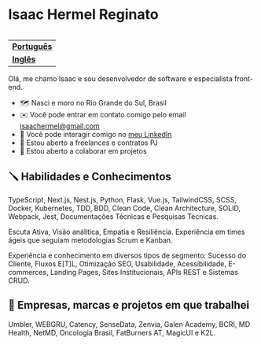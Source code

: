 <h1 align="left">Isaac Hermel Reginato</h1>

<table align="right">
  <tr>
    <td>
      <strong>
        <a href="README.md">Português</a>
      </strong>
    </td>
  </tr>
  <tr>
    <td>
      <strong>
        <a href="README-EN.md">Inglês</a>
      </strong>
    </td>
  </tr>
</table>

Olá, me chamo Isaac e sou desenvolvedor de software e especialista front-end.

- 🗺️ Nasci e moro no Rio Grande do Sul, Brasil
- ✉️ Você pode entrar em contato comigo pelo email [isaachermel@gmail.com](isaachermel@gmail.com)
- 💼 Você pode interagir comigo no [meu LinkedIn](https://www.linkedin.com/in/isaachermel/)
- 💼 Estou aberto a freelances e contratos PJ
- 🤝 Estou aberto a colaborar em projetos

## 🪛 Habilidades e Conhecimentos

TypeScript, Next.js, Nest.js, Python, Flask, Vue.js, TailwindCSS, SCSS, Docker, Kubernetes, TDD, BDD, Clean Code, Clean Architecture, SOLID, Webpack, Jest, Documentações Técnicas e Pesquisas Técnicas.

Escuta Ativa, Visão análitica, Empatia e Resiliência. Experiência em times ágeis que seguiam metodologias Scrum e Kanban.

Experiência e conhecimento em diversos tipos de segmento: Sucesso do Cliente, Fluxos E[T]L, Otimização SEO, Usabilidade, Acessibilidade, E-commerces, Landing Pages, Sites Institucionais, APIs REST e Sistemas CRUD.

## 💼 Empresas, marcas e projetos em que trabalhei

Umbler, WEBGRU, Catency, SenseData, Zenvia, Galen Academy, BCRI, MD Health, NetMD, Oncologia Brasil, FatBurners AT, MagicUI e K2L.
